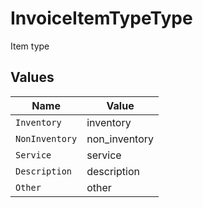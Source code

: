 # InvoiceItemTypeType

Item type


## Values

| Name           | Value          |
| -------------- | -------------- |
| `Inventory`    | inventory      |
| `NonInventory` | non_inventory  |
| `Service`      | service        |
| `Description`  | description    |
| `Other`        | other          |